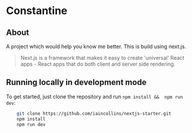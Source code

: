 
# Constantine
## About 

A project which would help you know me better. This is build using next.js.

> Next.js is a framework that makes it easy to create 'universal' React apps - React apps that do both client and server side rendering.


## Running locally in development mode

To get started, just clone the repository and run `npm install && 
npm run dev`:

```bash
    git clone https://github.com/iaincollins/nextjs-starter.git
    npm install
    npm run dev
```
